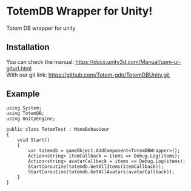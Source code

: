 # TotemDB Wrapper for Unity!
Totem DB wrapper for unity

## Installation

You can check the manual: https://docs.unity3d.com/Manual/upm-ui-giturl.html <br>
With our git link: https://github.com/Totem-gdn/TotemDBUnity.git


## Example

```unity
using System;
using TotemDB;
using UnityEngine;

public class TotemTest : MonoBehaviour
{
    void Start()
    {
        var totemdb = gameObject.AddComponent<TotemDBWrapper>();
        Action<string> itemCallback = items => Debug.Log(items);
        Action<string> avatarCallback = items => Debug.Log(items);
        StartCoroutine(totemdb.GetAllItems(itemCallback));
        StartCoroutine(totemdb.GetAllAvatars(avatarCallback));
    }
}
```
